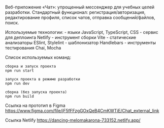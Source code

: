 Веб-приложение «Чат»: упрощенный мессенджер для учебных целей разработки.
Стандартный функционал: регистрация/авторизация, редактирование профиля, список чатов, отправка сообщений/файлов, поиск.

Используемые технологии:
    - языки JavaScript, TypeScript, CSS
    - сервис для деплоинга Netlify
    - инструмент сборки Vite
    - статические анализаторы ESlint, Stylelint
    - шаблонизатор Handlebars
    - инструменты тестирования Chai, Mocha


Список используемых команд:

    сборка и запуск проекта
    npm run start

    запуск проекта в режиме разработки
    npm run dev

    сборка (без запуска проекта)
    npm run build


Ссылка на прототип в Figma
    https://www.figma.com/file/jF5fFFzgGOxQeB4CmKWTiE/Chat_external_link


Ссылка Netlify
    https://dancing-melomakarona-733152.netlify.app/
